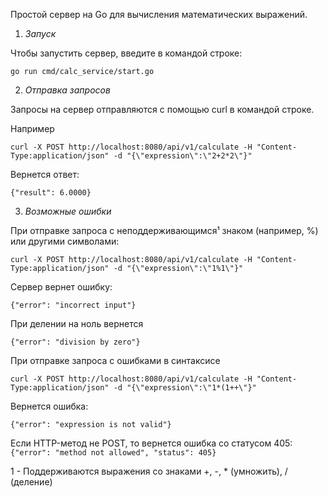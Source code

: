 Простой сервер на Go для вычисления математических выражений.

1. *Запуск*

Чтобы запустить сервер, введите в командой строке: 
```
go run cmd/calc_service/start.go
```

2. *Отправка запросов*

Запросы на сервер отправляются с помощью curl в командой строке.

Например
```
curl -X POST http://localhost:8080/api/v1/calculate -H "Content-Type:application/json" -d "{\"expression\":\"2+2*2\"}"
```
Вернется ответ:
```
{"result": 6.0000}
```
3. *Возможные ошибки*

При отправке запроса с неподдерживающимся¹ знаком (например, %) или другими символами:
```
curl -X POST http://localhost:8080/api/v1/calculate -H "Content-Type:application/json" -d "{\"expression\":\"1%1\"}"
```
Сервер вернет ошибку:
```
{"error": "incorrect input"}
```

При делении на ноль вернется
```
{"error": "division by zero"}
```
При отправке запроса с ошибками в синтаксисе
```
curl -X POST http://localhost:8080/api/v1/calculate -H "Content-Type:application/json" -d "{\"expression\":\"1*(1++\"}"
```
Вернется ошибка:
```
{"error": "expression is not valid"}
```

Если HTTP-метод не POST, то вернется ошибка со статусом 405:
```{"error": "method not allowed", "status": 405}```


1 - Поддерживаются выражения со знаками +, -, * (умножить), / (деление)


